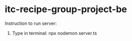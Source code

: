 # itc-recipe-group-project-be

Instruction to run server:

1. Type in terminal:
   npx nodemon server.ts
